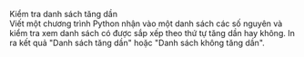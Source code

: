 Kiểm tra danh sách tăng dần <br/>
Viết một chương trình Python nhận vào một danh sách các số nguyên và kiểm tra xem danh sách có được sắp xếp theo thứ tự tăng dần hay không. In ra kết quả "Danh sách tăng dần" hoặc "Danh sách không tăng dần". <br/>